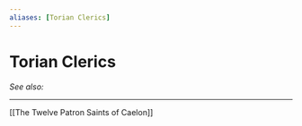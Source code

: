 ```yaml
---
aliases: [Torian Clerics]
---
```


# Torian Clerics
*See also:*
___
[[The Twelve Patron Saints of Caelon]]